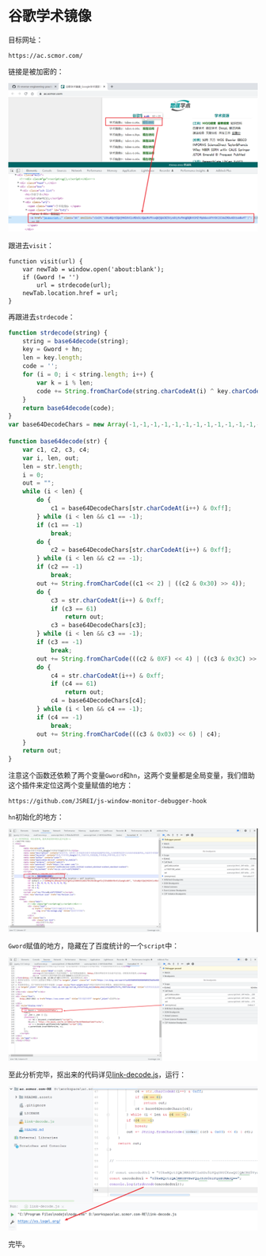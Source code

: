 # 谷歌学术镜像

目标网址：

```
https://ac.scmor.com/
```

链接是被加密的：

![image-20221229022846011](README.assets/image-20221229022846011.png)

跟进去`visit`：

```ja
function visit(url) {
    var newTab = window.open('about:blank');
    if (Gword != '')
        url = strdecode(url);
    newTab.location.href = url;
}
```

再跟进去`strdecode`：

```js
function strdecode(string) {
    string = base64decode(string);
    key = Gword + hn;
    len = key.length;
    code = '';
    for (i = 0; i < string.length; i++) {
        var k = i % len;
        code += String.fromCharCode(string.charCodeAt(i) ^ key.charCodeAt(k));
    }
    return base64decode(code);
}
var base64DecodeChars = new Array(-1,-1,-1,-1,-1,-1,-1,-1,-1,-1,-1,-1,-1,-1,-1,-1,-1,-1,-1,-1,-1,-1,-1,-1,-1,-1,-1,-1,-1,-1,-1,-1,-1,-1,-1,-1,-1,-1,-1,-1,-1,-1,-1,62,-1,-1,-1,63,52,53,54,55,56,57,58,59,60,61,-1,-1,-1,-1,-1,-1,-1,0,1,2,3,4,5,6,7,8,9,10,11,12,13,14,15,16,17,18,19,20,21,22,23,24,25,-1,-1,-1,-1,-1,-1,26,27,28,29,30,31,32,33,34,35,36,37,38,39,40,41,42,43,44,45,46,47,48,49,50,51,-1,-1,-1,-1,-1);

function base64decode(str) {
    var c1, c2, c3, c4;
    var i, len, out;
    len = str.length;
    i = 0;
    out = "";
    while (i < len) {
        do {
            c1 = base64DecodeChars[str.charCodeAt(i++) & 0xff];
        } while (i < len && c1 == -1);
        if (c1 == -1)
            break;
        do {
            c2 = base64DecodeChars[str.charCodeAt(i++) & 0xff];
        } while (i < len && c2 == -1);
        if (c2 == -1)
            break;
        out += String.fromCharCode((c1 << 2) | ((c2 & 0x30) >> 4));
        do {
            c3 = str.charCodeAt(i++) & 0xff;
            if (c3 == 61)
                return out;
            c3 = base64DecodeChars[c3];
        } while (i < len && c3 == -1);
        if (c3 == -1)
            break;
        out += String.fromCharCode(((c2 & 0XF) << 4) | ((c3 & 0x3C) >> 2));
        do {
            c4 = str.charCodeAt(i++) & 0xff;
            if (c4 == 61)
                return out;
            c4 = base64DecodeChars[c4];
        } while (i < len && c4 == -1);
        if (c4 == -1)
            break;
        out += String.fromCharCode(((c3 & 0x03) << 6) | c4);
    }
    return out;
}
```

注意这个函数还依赖了两个变量`Gword`和`hn`，这两个变量都是全局变量，我们借助这个插件来定位这两个变量赋值的地方：

```
https://github.com/JSREI/js-window-monitor-debugger-hook
```

`hn`初始化的地方：

![image-20230102174443161](README.assets/image-20230102174443161.png)

`Gword`赋值的地方，隐藏在了百度统计的一个`script`中：

![image-20230102174519935](README.assets/image-20230102174519935.png)

至此分析完毕，抠出来的代码详见[link-decode.js](./link-decode.js)，运行：

![image-20230102174713946](README.assets/image-20230102174713946.png)

完毕。




























